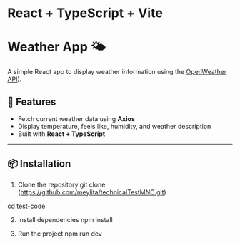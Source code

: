 # React + TypeScript + Vite

# Weather App 🌤️

A simple React app to display weather information using the [OpenWeather API](https://api.openweathermap.org/data/2.5/weather?q=Jakarta&units=imperial&Mode=html&appid=4dd65eff253bb6900bd38290b5dc30b9)).

## 🚀 Features
- Fetch current weather data using **Axios**
- Display temperature, feels like, humidity, and weather description
- Built with **React + TypeScript**

---

## 📦 Installation

1. Clone the repository
git clone (https://github.com/meylita/technicalTestMNC.git)

cd test-code

2. Install dependencies
npm install

3. Run the project
npm run dev
